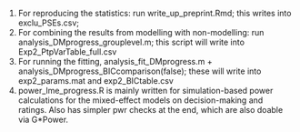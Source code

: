 1. For reproducing the statistics: run write_up_preprint.Rmd; this writes into exclu_PSEs.csv;
2. For combining the results from modelling with non-modelling: run analysis_DMprogress_grouplevel.m; this script will write into Exp2_PtpVarTable_full.csv
3. For running the fitting, analysis_fit_DMprogress.m + analysis_DMprogress_BICcomparison(false); these will write into exp2_params.mat and exp2_BICtable.csv
4. power_lme_progress.R is mainly written for simulation-based power calculations for the mixed-effect models on decision-making and ratings. Also has simpler pwr checks at the end, which are also doable via G*Power.

